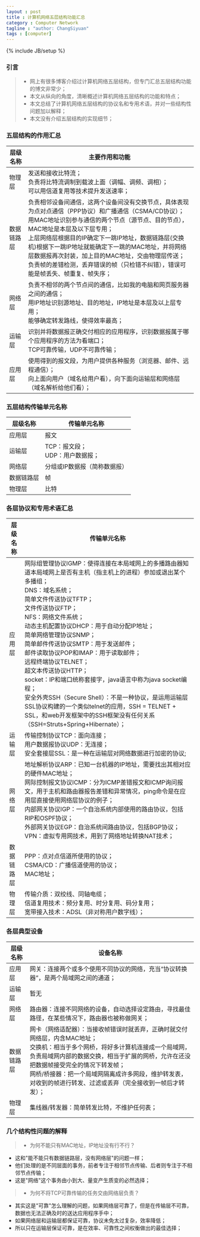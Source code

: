 ```yaml
---
layout : post
title : 计算机网络五层结构功能汇总
category : Computer Network
tagline : "author: ChangSiyuan"
tags : [computer]
---
```

{% include JB/setup %}

### 引言
> * 网上有很多博客介绍过计算机网络五层结构，但专门汇总五层结构功能的博文非常少；
> * 本文从纵向的角度，清晰概述计算机网络五层结构的功能和特点；
> * 本文总结了计算机网络五层结构的协议名和专用术语，并对一些结构性问题加以解释；
> * 本文没有介绍五层结构的实现细节；

### 五层结构的作用汇总

|层级名称|主要作用和功能|
|---|---|
|物理层|发送和接收比特流；<br>负责将比特流调制到载波上面（调幅、调频、调相）；<br>可以用信道复用等技术提升发送速率；|
|数据链路层|负责相邻设备间通信，这两个设备间没有交换节点，具体表现为点对点通信（PPP协议）和广播通信（CSMA/CD协议）；<br>用MAC地址识别参与通信的两个节点（源节点、目的节点），MAC地址是本层及以下层专用；<br>上层网络层根据目的IP确定下一跳IP地址，数据链路层(交换机)根据下一跳IP地址就能确定下一跳的MAC地址，并将网络层数据报再次封装，加上目的MAC地址，交由物理层传送；<br>负责帧的差错检测，丢弃错误的帧（只检错不纠错），错误可能是帧丢失、帧重复、帧失序；|
|网络层|负责不相邻的两个节点间的通信，比如我的电脑和网页服务器之间的通信；<br>用IP地址识别源地址、目的地址，IP地址是本层及以上层专用；<br>能够确定转发路线，使得效率最高；|
|运输层|识别并将数据报正确交付相应的应用程序，识别数据报属于哪个应用程序的方法为看端口；<br>TCP可靠传输，UDP不可靠传输；|
|应用层|使用得到的报文段，为用户提供各种服务（浏览器、邮件、远程通信）；<br>向上面向用户（域名给用户看），向下面向运输层和网络层（域名解析给他们看）；|

### 五层结构传输单元名称
|层级名称|传输单元名称|
|---|---|
|应用层|报文|
|运输层|TCP：报文段；<br>UDP：用户数据报；|
|网络层|分组或IP数据报（简称数据报）|
|数据链路层|帧|
|物理层|比特|

### 各层协议和专用术语汇总
|层级名称|传输单元名称|
|---|---|
|应用层|网际组管理协议IGMP：使得连接在本局域网上的多播路由器知道本局域网上是否有主机（指主机上的进程）参加或退出某个多播组；<br>DNS：域名系统；<br>简单文件传送协议TFTP；<br>文件传送协议FTP；<br>NFS：网络文件系统；<br>动态主机配置协议DHCP：用于自动分配IP地址；<br>简单网络管理协议SNMP；<br>简单邮件传送协议SMTP：用于发送邮件；<br>邮件读取协议POP和IMAP：用于读取邮件；<br>远程终端协议TELNET；<br>超文本传送协议HTTP；<br>socket：IP和端口统称套接字，java语言中称为java socket编程；<br>安全外壳SSH（Secure Shell）：不是一种协议，是运用运输层SSL协议构建的一个类似telnet的应用，SSH = TELNET + SSL，和web开发框架中的SSH框架没有任何关系（SSH=Struts+Spring+Hibernate）；|
|运输层|传输控制协议TCP：面向连接；<br>用户数据报协议UDP：无连接；<br>安全套接层SSL：是一种在运输层对网络数据进行加密的协议;|
|网络层|地址解析协议ARP：已知一台机器的IP地址，需要找出其相对应的硬件MAC地址；<br>网际控制报文协议ICMP：分为ICMP差错报文和ICMP询问报文，用于主机和路由器报告差错和异常情况，ping命令是在应用层直接使用网络层协议的例子；<br>内部网关协议IGP：一个自治系统内部使用的路由协议，包括RIP和OSPF协议；<br>外部网关协议EGP：自治系统间路由协议，包括BGP协议；<br>VPN：虚拟专用网技术，用到了网络地址转换NAT技术；|
|数据链路层|PPP：点对点信道所使用的协议；<br>CSMA/CD：广播信道使用的协议；<br>MAC地址；|
|物理层|传输介质：双绞线、同轴电缆；<br>信道复用技术：频分复用、时分复用、码分复用；<br>宽带接入技术：ADSL（非对称用户数字线）；|

### 各层典型设备
|层级名称|设备名称|
|---|---|
|应用层|网关：连接两个或多个使用不同协议的网络，充当“协议转换器”，是两个局域网之间的通道；|
|运输层|暂无|
|网络层|路由器：连接不同网络的设备，自动选择设定路由，寻找最佳路径，在某些情况下，路由器也被称做网关；|
|数据链路层|网卡（网络适配器）：当接收帧错误时就丢弃，正确时就交付网络层，内含MAC地址；<br>交换机：相当于多个网桥，将好多计算机连接成一个局域网，负责局域网内部的数据交换，相当于扩展的网桥，允许在还没把数据帧接受完全的情况下转发帧；<br>网桥/桥接器：把一个局域网隔离成许多网段，维护转发表，对收到的帧进行转发、过滤或丢弃（完全接收到一帧后才转发）；|
|物理层|集线器/转发器：简单转发比特，不维护任何表；|

### 几个结构性问题的解释
> * 为何不能只有MAC地址，IP地址没有行不行？
 - 这和"能不能只有数据链路层，没有网络层"的问题一样；
 - 他们处理的是不同层面的事务，前者专注于相邻节点传输、后者则专注于不相邻节点传输；
 - 这是"网络"这个事务由小到大、量变产生质变的必然选择；
> * 为何不将TCP可靠传输的任务交由网络层负责？
 - 其实这是"可靠"怎么理解的问题，如果网络层可靠了，但是在传输层不可靠，数据也无法正确及时的送达应用程序手中；
 - 如果网络层和运输层都保证可靠，协议未免太过复杂，效率降低；
 - 所以只在运输层保证可靠，是在效率、可靠性之间权衡做出的最佳选择；



